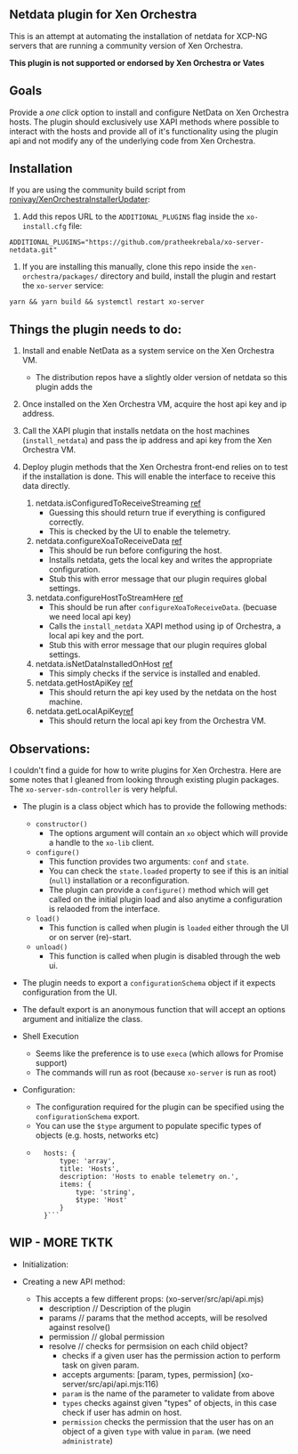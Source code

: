 ## Netdata plugin for Xen Orchestra

This is an attempt at automating the installation of netdata for XCP-NG servers that are running a community version of Xen Orchestra.

**This plugin is not supported or endorsed by Xen Orchestra or Vates**



## Goals

Provide a _one click_ option to install and configure NetData on Xen Orchestra hosts. The plugin should exclusively use XAPI methods where possible to interact with the hosts and provide all of it's functionality using the plugin api and not modify any of the underlying code from Xen Orchestra.

## Installation

If you are using the community build script from [ronivay/XenOrchestraInstallerUpdater](https://github.com/ronivay/XenOrchestraInstallerUpdater):

1. Add this repos URL to the `ADDITIONAL_PLUGINS` flag inside the `xo-install.cfg` file:

```
ADDITIONAL_PLUGINS="https://github.com/pratheekrebala/xo-server-netdata.git"
```

1. If you are installing this manually, clone this repo inside the `xen-orchestra/packages/` directory and build, install the plugin and restart the `xo-server` service:

```
yarn && yarn build && systemctl restart xo-server
```

## Things the plugin needs to do:

1. Install and enable NetData as a system service on the Xen Orchestra VM.
    - The distribution repos have a slightly older version of netdata so this plugin adds the

1. Once installed on the Xen Orchestra VM, acquire the host api key and ip address.

1. Call the XAPI plugin that installs netdata on the host machines (`install_netdata`) and pass the ip address and api key from the Xen Orchestra VM.

1. Deploy plugin methods that the Xen Orchestra front-end relies on to test if the installation is done. This will enable the interface to receive this data directly.

    1. netdata.isConfiguredToReceiveStreaming [ref](https://github.com/vatesfr/xen-orchestra/blob/f2a860b01a91795aeb7ff0453a82403fb2048764/packages/xo-web/src/common/xo/index.js#L633)
        - Guessing this should return true if everything is configured correctly.
        - This is checked by the UI to enable the telemetry.
    1. netdata.configureXoaToReceiveData [ref](https://github.com/vatesfr/xen-orchestra/blob/f2a860b01a91795aeb7ff0453a82403fb2048764/packages/xo-web/src/common/xo/index.js#L635)
        - This should be run before configuring the host.
        - Installs netdata, gets the local key and writes the appropriate configuration.
        - Stub this with error message that our plugin requires global settings.
    1. netdata.configureHostToStreamHere [ref](https://github.com/vatesfr/xen-orchestra/blob/f2a860b01a91795aeb7ff0453a82403fb2048764/packages/xo-web/src/common/xo/index.js#L637)
        - This should be run after `configureXoaToReceiveData`. (becuase we need local api key)
        - Calls the `install_netdata` XAPI method using ip of Orchestra, a local api key and the port.
        - Stub this with error message that our plugin requires global settings.
    1. netdata.isNetDataInstalledOnHost [ref](https://github.com/vatesfr/xen-orchestra/blob/f2a860b01a91795aeb7ff0453a82403fb2048764/packages/xo-web/src/common/xo/index.js#L644)
        - This simply checks if the service is installed and enabled.
    1. netdata.getHostApiKey [ref](https://github.com/vatesfr/xen-orchestra/blob/f2a860b01a91795aeb7ff0453a82403fb2048764/packages/xo-web/src/common/xo/index.js#L649)
        - This should return the api key used by the netdata on the host machine.
    1. netdata.getLocalApiKey[ref](https://github.com/vatesfr/xen-orchestra/blob/f2a860b01a91795aeb7ff0453a82403fb2048764/packages/xo-web/src/common/xo/index.js#L652)
        - This should return the local api key from the Orchestra VM.



## Observations:

I couldn't find a guide for how to write plugins for Xen Orchestra. Here are some notes that I gleaned from looking through existing plugin packages. The `xo-server-sdn-controller` is very helpful.

- The plugin is a class object which has to provide the following methods:
    - `constructor()`
        - The options argument will contain an `xo` object which will provide a handle to the `xo-lib` client.
    - `configure()`
        - This function provides two arguments: `conf` and `state`.
        - You can check the `state.loaded` property to see if this is an initial (`null`) installation or a reconfiguration.
        - The plugin can provide a `configure()` method which will get called on the initial plugin load and also anytime a configuration is relaoded from the interface.
    - `load()`
        - This function is called when plugin is `loaded` either through the UI or on server (re)-start.
    - `unload()`
        - This function is called when plugin is disabled through the web ui.

- The plugin needs to export a `configurationSchema` object if it expects configuration from the UI.

- The default export is an anonymous function that will accept an options argument and initialize the class.

- Shell Execution
    - Seems like the preference is to use `execa` (which allows for Promise support)
    - The commands will run as root (because `xo-server` is run as root)

- Configuration:
    - The configuration required for the plugin can be specified using the `configurationSchema` export.
    - You can use the `$type` argument to populate specific types of objects (e.g. hosts, networks etc)
    - ```
        hosts: {
            type: 'array',
            title: 'Hosts',
            description: 'Hosts to enable telemetry on.',
            items: {
                type: 'string',
                $type: 'Host'
            }
        }```

## WIP - MORE TKTK

- Initialization:

- Creating a new API method:
    - This accepts a few different props: (xo-server/src/api/api.mjs)
        - description // Description of the plugin
        - params // params that the method accepts, will be resolved against resolve()
        - permission // global permission
        - resolve // checks for permsision on each child object?
            - checks if a given user has the permission action to perform task on given param.
            - accepts arguments: [param, types, permission] (xo-server/src/api/api.mjs:116)
            - `param` is the name of the parameter to validate from above
            - `types` checks against given "types" of objects, in this case check if user has admin on host.
            - `permission` checks the permission that the user has on an object of a given `type` with value in `param`. (we need `administrate`)
